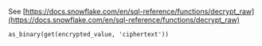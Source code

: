 See [https://docs.snowflake.com/en/sql-reference/functions/decrypt_raw](https://docs.snowflake.com/en/sql-reference/functions/decrypt_raw)
```
as_binary(get(encrypted_value, 'ciphertext'))
```
